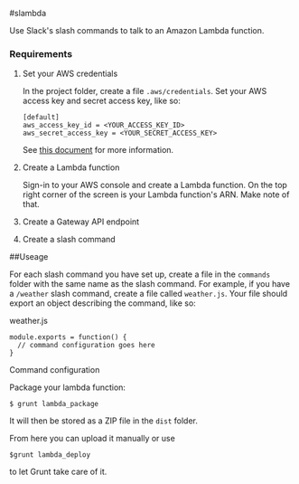 #slambda

Use Slack's slash commands to talk to an Amazon Lambda function.

### Requirements
1. Set your AWS credentials

   In the project folder, create a file `.aws/credentials`. Set your AWS access key
   and secret access key, like so:
   
   ```
   [default]
   aws_access_key_id = <YOUR_ACCESS_KEY_ID>
   aws_secret_access_key = <YOUR_SECRET_ACCESS_KEY>
   ```
   
   See [this document](http://docs.aws.amazon.com/AWSJavaScriptSDK/guide/node-configuring.html) for more information.
   
1. Create a Lambda function

   Sign-in to your AWS console and create a Lambda function.
   On the top right corner of the screen is your Lambda function's ARN. Make note of that.
   
2. Create a Gateway API endpoint

   

3. Create a slash command

##Useage

For each slash command you have set up, create a file in the `commands` folder with the same
name as the slash command. For example, if you have a `/weather` slash command, create a file
called `weather.js`. Your file should export an object describing the command, like so:

weather.js
```
module.exports = function() {
  // command configuration goes here
}
```

Command configuration

Package your lambda function:

`$ grunt lambda_package`

It will then be stored as a ZIP file in the `dist` folder.

From here you can upload it manually or use

`$grunt lambda_deploy`

to let Grunt take care of it.